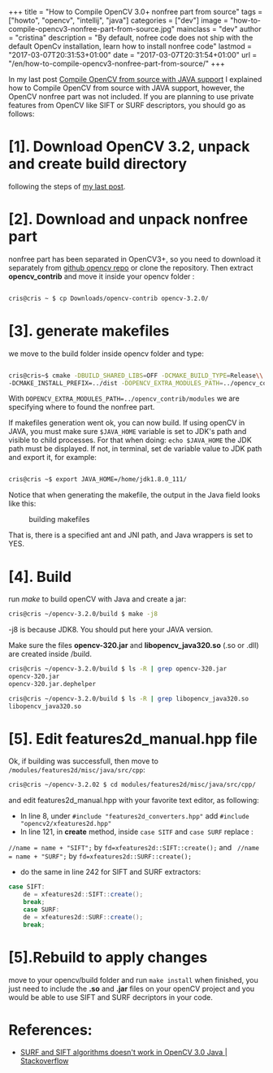 +++
title = "How to Compile  OpenCV 3.0+ nonfree part from source"
tags = ["howto", "opencv", "intellij", "java"]
categories = ["dev"]
image = "how-to-compile-opencv3-nonfree-part-from-source.jpg"
mainclass = "dev"
author = "cristina"
description = "By default, nofree code does not ship with the default OpenCv installation, learn how to install nonfree code"
lastmod = "2017-03-07T20:31:53+01:00"
date = "2017-03-07T20:31:54+01:00"
url = "/en/how-to-compile-opencv3-nonfree-part-from-source/"
+++

In my last post [Compile OpenCV from source with JAVA support](https://elbauldelprogramador.com/en/compile-opencv-3.2-with-java-intellij-idea/ "Compile OpenCV 3.2 with Java and use it in IntelliJ IDEA") I explained how to Compile OpenCV from source with JAVA support, however, the OpenCV nonfree part was not included. If you are planning to use private features from OpenCV like SIFT or SURF descriptors, you should go as follows:

# [1]. Download OpenCV 3.2, unpack and create build directory

following the steps of [my last post](https://elbauldelprogramador.com/en/compile-opencv-3.2-with-java-intellij-idea/ "Compile OpenCV 3.2 with Java and use it in IntelliJ IDEA").

<!--more--><!--ad-->

# [2]. Download and unpack nonfree part

nonfree part has been separated in OpenCV3+, so you need to download it separately from [github opencv repo](https://github.com/opencv/opencv_contrib "github opencv repository")  or clone the repository. Then extract **opencv_contrib** and move it inside your opencv folder :

```bash

cris@cris ~ $ cp Downloads/opencv-contrib opencv-3.2.0/

```

# [3]. generate makefiles

we move to the build folder inside opencv folder and type:

```bash

cris@cris~$ cmake -DBUILD_SHARED_LIBS=OFF -DCMAKE_BUILD_TYPE=Release\\
-DCMAKE_INSTALL_PREFIX=../dist -DOPENCV_EXTRA_MODULES_PATH=../opencv_contrib/modules ..

```

With `DOPENCV_EXTRA_MODULES_PATH=../opencv_contrib/modules` we are specifying where to found the nonfree part.

If makefiles generation went ok, you can now build. If using openCV in JAVA, you must make sure `$JAVA_HOME` variable is set to JDK's path and visible to child processes. For that when doing: `echo $JAVA_HOME` the JDK path must be displayed. If not, in terminal, set de variable value to JDK path and export it, for example:

```bash

cris@cris ~$ export JAVA_HOME=/home/jdk1.8.0_111/

```

Notice that when generating the makefile, the output in the Java field looks like this:

<figure>
    <amp-img on="tap:lightbox1" role="button" tabindex="0" layout="responsive" src="/img/output-build-makefiles-opencv-java.png" title="Building makefiles for JAVA openCV" alt="Building makefiles for JAVA openCV output" width="983" height="164"></amp-img>
    <figcaption>building makefiles</figcaption>
</figure>

That is, there is a specified ant and JNI path, and Java wrappers is set to YES.

# [4]. Build

run _make_ to build openCV with Java and create a jar:

```bash
cris@cris ~/opencv-3.2.0/build $ make -j8
```

-j8 is because JDK8. You should put here your JAVA version.

Make sure the files **opencv-320.jar** and **libopencv_java320.so** (.so or .dll) are created inside /build.

```bash
cris@cris ~/opencv-3.2.0/build $ ls -R | grep opencv-320.jar
opencv-320.jar
opencv-320.jar.dephelper

cris@cris ~/opencv-3.2.0/build $ ls -R | grep libopencv_java320.so
libopencv_java320.so
```

# [5]. Edit features2d_manual.hpp file

Ok, if building was successfull, then move to `/modules/features2d/misc/java/src/cpp`:

```bash
cris@cris ~/opencv-3.2.02 $ cd modules/features2d/misc/java/src/cpp/
```

and edit  features2d_manual.hpp with your favorite text editor, as following:

- In line 8, under `#include "features2d_converters.hpp"`
add `#include "opencv2/xfeatures2d.hpp"`
- In line 121, in **create** method,  inside `case SITF` and  `case SURF` replace :

`//name = name + "SIFT";` by `fd=xfeatures2d::SIFT::create();`
and ` //name = name + "SURF";` by `fd=xfeatures2d::SURF::create();`

- do the same in line 242 for SIFT and SURF extractors:

```java
case SIFT:
    de = xfeatures2d::SIFT::create();
    break;
    case SURF:
    de = xfeatures2d::SURF::create();
    break;
```

# [5].Rebuild to apply changes

move to your opencv/build folder and run `make install`
when finished, you just need to include the **.so** and **.jar** files on your openCV project and you would be able to use SIFT and SURF decriptors in your code.

# References:

- <a href="http://stackoverflow.com/a/35266046/5032130" target="_blank">SURF and SIFT algorithms doesn't work in OpenCV 3.0 Java | Stackoverflow</a>
